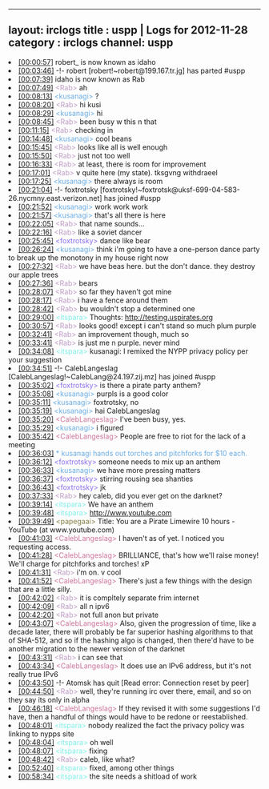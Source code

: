 
---
layout: irclogs
title : uspp | Logs for 2012-11-28
category : irclogs
channel: uspp
---
<li class="logitem"><a href="#00:00:57" name="00:00:57" class="time">[00:00:57]</a> <span class="nick">robert_</span> is now known as <span class="nick">idaho</span> </li>
<li class="logitem"><a href="#00:03:46" name="00:03:46" class="time">[00:03:46]</a> -!- <span class="part">robert</span> [robert!~robert@199.167.tr.jg] has parted #uspp </li>
<li class="logitem"><a href="#00:07:39" name="00:07:39" class="time">[00:07:39]</a> <span class="nick">idaho</span> is now known as <span class="nick">Rab</span> </li>
<li class="logitem"><a href="#00:07:49" name="00:07:49" class="time">[00:07:49]</a> <span class="person" style="color:#be9bc4">&lt;Rab&gt;</span> ah </li>
<li class="logitem"><a href="#00:08:13" name="00:08:13" class="time">[00:08:13]</a> <span class="person" style="color:#6aace3">&lt;kusanagi&gt;</span> ? </li>
<li class="logitem"><a href="#00:08:20" name="00:08:20" class="time">[00:08:20]</a> <span class="person" style="color:#be9bc4">&lt;Rab&gt;</span> hi kusi </li>
<li class="logitem"><a href="#00:08:29" name="00:08:29" class="time">[00:08:29]</a> <span class="person" style="color:#6aace3">&lt;kusanagi&gt;</span> hi </li>
<li class="logitem"><a href="#00:08:45" name="00:08:45" class="time">[00:08:45]</a> <span class="person" style="color:#be9bc4">&lt;Rab&gt;</span> been busy w this n that </li>
<li class="logitem"><a href="#00:11:15" name="00:11:15" class="time">[00:11:15]</a> <span class="person" style="color:#be9bc4">&lt;Rab&gt;</span> checking in </li>
<li class="logitem"><a href="#00:14:48" name="00:14:48" class="time">[00:14:48]</a> <span class="person" style="color:#6aace3">&lt;kusanagi&gt;</span> cool beans </li>
<li class="logitem"><a href="#00:15:45" name="00:15:45" class="time">[00:15:45]</a> <span class="person" style="color:#be9bc4">&lt;Rab&gt;</span> looks like all is well enough </li>
<li class="logitem"><a href="#00:15:50" name="00:15:50" class="time">[00:15:50]</a> <span class="person" style="color:#be9bc4">&lt;Rab&gt;</span> just not too well </li>
<li class="logitem"><a href="#00:16:33" name="00:16:33" class="time">[00:16:33]</a> <span class="person" style="color:#be9bc4">&lt;Rab&gt;</span> at least, there is room for improvement </li>
<li class="logitem"><a href="#00:17:01" name="00:17:01" class="time">[00:17:01]</a> <span class="person" style="color:#be9bc4">&lt;Rab&gt;</span> v quite here (my state). tksgvng withdraeel </li>
<li class="logitem"><a href="#00:17:25" name="00:17:25" class="time">[00:17:25]</a> <span class="person" style="color:#6aace3">&lt;kusanagi&gt;</span> there always is room </li>
<li class="logitem"><a href="#00:21:04" name="00:21:04" class="time">[00:21:04]</a> -!- <span class="join">foxtrotsky</span> [foxtrotsky!~foxtrotsk@uksf-699-04-583-26.nycmny.east.verizon.net] has joined #uspp </li>
<li class="logitem"><a href="#00:21:52" name="00:21:52" class="time">[00:21:52]</a> <span class="person" style="color:#6aace3">&lt;kusanagi&gt;</span> work work work </li>
<li class="logitem"><a href="#00:21:57" name="00:21:57" class="time">[00:21:57]</a> <span class="person" style="color:#6aace3">&lt;kusanagi&gt;</span> that's all there is here </li>
<li class="logitem"><a href="#00:22:05" name="00:22:05" class="time">[00:22:05]</a> <span class="person" style="color:#be9bc4">&lt;Rab&gt;</span> that name sounds... </li>
<li class="logitem"><a href="#00:22:16" name="00:22:16" class="time">[00:22:16]</a> <span class="person" style="color:#be9bc4">&lt;Rab&gt;</span> like a soviet dancer </li>
<li class="logitem"><a href="#00:25:45" name="00:25:45" class="time">[00:25:45]</a> <span class="person" style="color:#8b6feb">&lt;foxtrotsky&gt;</span> dance like bear </li>
<li class="logitem"><a href="#00:26:24" name="00:26:24" class="time">[00:26:24]</a> <span class="person" style="color:#6aace3">&lt;kusanagi&gt;</span> think i'm going to have a one-person dance party to break up the monotony in my house right now </li>
<li class="logitem"><a href="#00:27:32" name="00:27:32" class="time">[00:27:32]</a> <span class="person" style="color:#be9bc4">&lt;Rab&gt;</span> we have beas here. but the don't dance. they destroy our apple trees </li>
<li class="logitem"><a href="#00:27:36" name="00:27:36" class="time">[00:27:36]</a> <span class="person" style="color:#be9bc4">&lt;Rab&gt;</span> bears </li>
<li class="logitem"><a href="#00:28:07" name="00:28:07" class="time">[00:28:07]</a> <span class="person" style="color:#be9bc4">&lt;Rab&gt;</span> so far they haven't got mine </li>
<li class="logitem"><a href="#00:28:17" name="00:28:17" class="time">[00:28:17]</a> <span class="person" style="color:#be9bc4">&lt;Rab&gt;</span> i have a fence around them </li>
<li class="logitem"><a href="#00:28:42" name="00:28:42" class="time">[00:28:42]</a> <span class="person" style="color:#be9bc4">&lt;Rab&gt;</span> bu wouldn't stop a determined one </li>
<li class="logitem"><a href="#00:29:00" name="00:29:00" class="time">[00:29:00]</a> <span class="person" style="color:#7deee6">&lt;itspara&gt;</span> Thoughts: <a href="http://testing.uspirates.org/privacy-policy/" target="_blank">http://testing.uspirates.org</a> </li>
<li class="logitem"><a href="#00:30:57" name="00:30:57" class="time">[00:30:57]</a> <span class="person" style="color:#be9bc4">&lt;Rab&gt;</span> looks good! except i can't stand so much plum purple </li>
<li class="logitem"><a href="#00:32:41" name="00:32:41" class="time">[00:32:41]</a> <span class="person" style="color:#be9bc4">&lt;Rab&gt;</span> an improvement though, much so </li>
<li class="logitem"><a href="#00:33:41" name="00:33:41" class="time">[00:33:41]</a> <span class="person" style="color:#be9bc4">&lt;Rab&gt;</span> is just me n purple. never mind </li>
<li class="logitem"><a href="#00:34:08" name="00:34:08" class="time">[00:34:08]</a> <span class="person" style="color:#7deee6">&lt;itspara&gt;</span> kusanagi: I remixed the NYPP privacy policy per your suggestion </li>
<li class="logitem"><a href="#00:34:51" name="00:34:51" class="time">[00:34:51]</a> -!- <span class="join">CalebLangeslag</span> [CalebLangeslag!~CalebLang@24.197.zij.mz] has joined #uspp </li>
<li class="logitem"><a href="#00:35:02" name="00:35:02" class="time">[00:35:02]</a> <span class="person" style="color:#8b6feb">&lt;foxtrotsky&gt;</span> is there a pirate party anthem? </li>
<li class="logitem"><a href="#00:35:08" name="00:35:08" class="time">[00:35:08]</a> <span class="person" style="color:#6aace3">&lt;kusanagi&gt;</span> purpls is a good color </li>
<li class="logitem"><a href="#00:35:11" name="00:35:11" class="time">[00:35:11]</a> <span class="person" style="color:#6aace3">&lt;kusanagi&gt;</span> foxtrotsky, no </li>
<li class="logitem"><a href="#00:35:19" name="00:35:19" class="time">[00:35:19]</a> <span class="person" style="color:#6aace3">&lt;kusanagi&gt;</span> hai CalebLangeslag  </li>
<li class="logitem"><a href="#00:35:20" name="00:35:20" class="time">[00:35:20]</a> <span class="person" style="color:#cc749c">&lt;CalebLangeslag&gt;</span> I've been busy, yes. </li>
<li class="logitem"><a href="#00:35:29" name="00:35:29" class="time">[00:35:29]</a> <span class="person" style="color:#6aace3">&lt;kusanagi&gt;</span> i figured </li>
<li class="logitem"><a href="#00:35:42" name="00:35:42" class="time">[00:35:42]</a> <span class="person" style="color:#cc749c">&lt;CalebLangeslag&gt;</span> People are free to riot for the lack of a meeting </li>
<li class="logitem"><a href="#00:36:03" name="00:36:03" class="time">[00:36:03]</a> <span class="person" style="color:#6aace3">* kusanagi hands out torches and pitchforks for $10 each.</span> </li>
<li class="logitem"><a href="#00:36:12" name="00:36:12" class="time">[00:36:12]</a> <span class="person" style="color:#8b6feb">&lt;foxtrotsky&gt;</span> someone needs to mix up an anthem </li>
<li class="logitem"><a href="#00:36:33" name="00:36:33" class="time">[00:36:33]</a> <span class="person" style="color:#6aace3">&lt;kusanagi&gt;</span> we have more pressing matters </li>
<li class="logitem"><a href="#00:36:37" name="00:36:37" class="time">[00:36:37]</a> <span class="person" style="color:#8b6feb">&lt;foxtrotsky&gt;</span> stirring rousing sea shanties </li>
<li class="logitem"><a href="#00:36:43" name="00:36:43" class="time">[00:36:43]</a> <span class="person" style="color:#8b6feb">&lt;foxtrotsky&gt;</span> jk </li>
<li class="logitem"><a href="#00:37:33" name="00:37:33" class="time">[00:37:33]</a> <span class="person" style="color:#be9bc4">&lt;Rab&gt;</span> hey caleb, did you ever get on the darknet? </li>
<li class="logitem"><a href="#00:39:14" name="00:39:14" class="time">[00:39:14]</a> <span class="person" style="color:#7deee6">&lt;itspara&gt;</span> We have an anthem </li>
<li class="logitem"><a href="#00:39:48" name="00:39:48" class="time">[00:39:48]</a> <span class="person" style="color:#7deee6">&lt;itspara&gt;</span> <a href="http://www.youtube.com/watch?v=IBH4g_ua5es" target="_blank">http://www.youtube.com</a> </li>
<li class="logitem"><a href="#00:39:49" name="00:39:49" class="time">[00:39:49]</a> <span class="person" style="color:#817e41">&lt;papegaai&gt;</span> Title: You are a Pirate Limewire 10 hours - YouTube (at www.youtube.com) </li>
<li class="logitem"><a href="#00:41:03" name="00:41:03" class="time">[00:41:03]</a> <span class="person" style="color:#cc749c">&lt;CalebLangeslag&gt;</span> I haven't as of yet. I noticed you requesting access. </li>
<li class="logitem"><a href="#00:41:28" name="00:41:28" class="time">[00:41:28]</a> <span class="person" style="color:#cc749c">&lt;CalebLangeslag&gt;</span> BRILLIANCE, that's how we'll raise money! We'll charge for pitchforks and torches! xP </li>
<li class="logitem"><a href="#00:41:31" name="00:41:31" class="time">[00:41:31]</a> <span class="person" style="color:#be9bc4">&lt;Rab&gt;</span> i'm on. v cool </li>
<li class="logitem"><a href="#00:41:52" name="00:41:52" class="time">[00:41:52]</a> <span class="person" style="color:#cc749c">&lt;CalebLangeslag&gt;</span> There's just a few things with the design that are a little silly. </li>
<li class="logitem"><a href="#00:42:02" name="00:42:02" class="time">[00:42:02]</a> <span class="person" style="color:#be9bc4">&lt;Rab&gt;</span> it is compltely separate frim internet </li>
<li class="logitem"><a href="#00:42:09" name="00:42:09" class="time">[00:42:09]</a> <span class="person" style="color:#be9bc4">&lt;Rab&gt;</span> all n ipv6 </li>
<li class="logitem"><a href="#00:42:20" name="00:42:20" class="time">[00:42:20]</a> <span class="person" style="color:#be9bc4">&lt;Rab&gt;</span> not full anon but private </li>
<li class="logitem"><a href="#00:43:07" name="00:43:07" class="time">[00:43:07]</a> <span class="person" style="color:#cc749c">&lt;CalebLangeslag&gt;</span> Also, given the progression of time, like a decade later, there will probably be far superior hashing algorithms to that of SHA-512, and so if the hashing algo is changed, then there'd have to be another migration to the newer version of the darknet </li>
<li class="logitem"><a href="#00:43:31" name="00:43:31" class="time">[00:43:31]</a> <span class="person" style="color:#be9bc4">&lt;Rab&gt;</span> i can see that </li>
<li class="logitem"><a href="#00:43:34" name="00:43:34" class="time">[00:43:34]</a> <span class="person" style="color:#cc749c">&lt;CalebLangeslag&gt;</span> It does use an IPv6 address, but it's not really true IPv6 </li>
<li class="logitem"><a href="#00:43:50" name="00:43:50" class="time">[00:43:50]</a> -!- <span class="quit">Atomsk</span> has quit [Read error: Connection reset by peer] </li>
<li class="logitem"><a href="#00:44:50" name="00:44:50" class="time">[00:44:50]</a> <span class="person" style="color:#be9bc4">&lt;Rab&gt;</span> well, they're running irc over there, email, and so on they say its only in alpha </li>
<li class="logitem"><a href="#00:46:18" name="00:46:18" class="time">[00:46:18]</a> <span class="person" style="color:#cc749c">&lt;CalebLangeslag&gt;</span> If they revised it with some suggestions I'd have, then a handful of things would have to be redone or reestablished. </li>
<li class="logitem"><a href="#00:48:01" name="00:48:01" class="time">[00:48:01]</a> <span class="person" style="color:#7deee6">&lt;itspara&gt;</span> nobody realized the fact the privacy policy was linking to nypps site </li>
<li class="logitem"><a href="#00:48:04" name="00:48:04" class="time">[00:48:04]</a> <span class="person" style="color:#7deee6">&lt;itspara&gt;</span> oh well </li>
<li class="logitem"><a href="#00:48:07" name="00:48:07" class="time">[00:48:07]</a> <span class="person" style="color:#7deee6">&lt;itspara&gt;</span> fixing </li>
<li class="logitem"><a href="#00:48:42" name="00:48:42" class="time">[00:48:42]</a> <span class="person" style="color:#be9bc4">&lt;Rab&gt;</span> caleb, like what? </li>
<li class="logitem"><a href="#00:52:40" name="00:52:40" class="time">[00:52:40]</a> <span class="person" style="color:#7deee6">&lt;itspara&gt;</span> fixed, among other things </li>
<li class="logitem"><a href="#00:58:34" name="00:58:34" class="time">[00:58:34]</a> <span class="person" style="color:#7deee6">&lt;itspara&gt;</span> the site needs a shitload of work </li>


